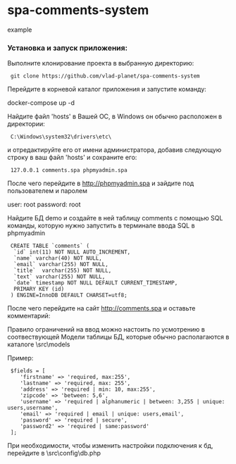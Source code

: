 # spa-comments-system
 example
 
### Установка и запуск приложения:
 
 Выполните клонирование проекта в выбранную директорию:
 
```shell
 git clone https://github.com/vlad-planet/spa-comments-system
```
 
 Перейдите в корневой каталог приложения и запустите команду:
 
 docker-compose up -d
 
 Найдите файл 'hosts' в Вашей ОС, в Windows он обычно расположен в директории:
 
```shell
 C:\Windows\system32\drivers\etc\
```

 и отредактируйте его от имени администратора, 
 добавив следующую строку в ваш файл 'hosts' и сохраните его:
 
```shell
 127.0.0.1 comments.spa phpmyadmin.spa
```

 После чего перейдите в http://phpmyadmin.spa и зайдите под пользователем и паролем 
 
 user: root password: root

 Найдите БД demo и создайте в ней таблицу comments  с помощью SQL команды,
 которую нужно запустить в терминале ввода SQL в phpmyadmin
 
```shell
 CREATE TABLE `comments` (
  `id` int(11) NOT NULL AUTO_INCREMENT,
  `name` varchar(40) NOT NULL,
  `email` varchar(255) NOT NULL,
  `title`  varchar(255) NOT NULL,
  `text` varchar(255) NOT NULL,
  `date` timestamp NOT NULL DEFAULT CURRENT_TIMESTAMP,
  PRIMARY KEY (id)
 ) ENGINE=InnoDB DEFAULT CHARSET=utf8;
```

 После чего перейдите на сайт  http://comments.spa
 и оставьте комментарий:
 
 
 Правило ограничений на ввод можно настоить по усмотрению в соотвествующей Модели таблицы БД,
 которые обычно располагаются в каталоге \src\models
	
 Пример:
 
```shell
 $fields = [
    'firstname' => 'required, max:255',
    'lastname' => 'required, max: 255',
    'address' => 'required | min: 10, max:255',
    'zipcode' => 'between: 5,6',
    'username' => 'required | alphanumeric | between: 3,255 | unique: users,username',
    'email' => 'required | email | unique: users,email',
    'password' => 'required | secure',
    'password2' => 'required | same:password'
 ];
```

 При необходимости, чтобы изменить настройки подключения к бд, перейдите в
 \src\config\db.php

 
 
